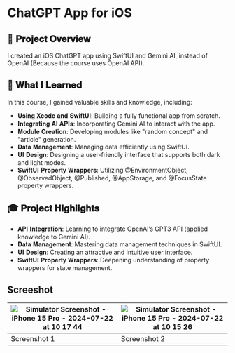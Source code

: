 # ChatGPT App for iOS

## 🚀 𝐏𝐫𝐨𝐣𝐞𝐜𝐭 𝐎𝐯𝐞𝐫𝐯𝐢𝐞𝐰

I created an iOS ChatGPT app using SwiftUI and Gemini AI, instead of OpenAI (Because the course uses OpenAI API).

## 🔧 𝐖𝐡𝐚𝐭 𝐈 𝐋𝐞𝐚𝐫𝐧𝐞𝐝

In this course, I gained valuable skills and knowledge, including:
* 𝐔𝐬𝐢𝐧𝐠 𝐗𝐜𝐨𝐝𝐞 𝐚𝐧𝐝 𝐒𝐰𝐢𝐟𝐭𝐔𝐈: Building a fully functional app from scratch.
* 𝐈𝐧𝐭𝐞𝐠𝐫𝐚𝐭𝐢𝐧𝐠 𝐀𝐈 𝐀𝐏𝐈𝐬: Incorporating Gemini AI to interact with the app.
* 𝐌𝐨𝐝𝐮𝐥𝐞 𝐂𝐫𝐞𝐚𝐭𝐢𝐨𝐧: Developing modules like "random concept" and "article" generation.
* 𝐃𝐚𝐭𝐚 𝐌𝐚𝐧𝐚𝐠𝐞𝐦𝐞𝐧𝐭: Managing data efficiently using SwiftUI.
* 𝐔𝐈 𝐃𝐞𝐬𝐢𝐠𝐧: Designing a user-friendly interface that supports both dark and light modes.
* 𝐒𝐰𝐢𝐟𝐭𝐔𝐈 𝐏𝐫𝐨𝐩𝐞𝐫𝐭𝐲 𝐖𝐫𝐚𝐩𝐩𝐞𝐫𝐬: Utilizing @EnvironmentObject, @ObservedObject, @Published, @AppStorage, and @FocusState property wrappers.

## 🎓 𝐏𝐫𝐨𝐣𝐞𝐜𝐭 𝐇𝐢𝐠𝐡𝐥𝐢𝐠𝐡𝐭𝐬

* 𝐀𝐏𝐈 𝐈𝐧𝐭𝐞𝐠𝐫𝐚𝐭𝐢𝐨𝐧: Learning to integrate OpenAI’s GPT3 API (applied knowledge to Gemini AI).
* 𝐃𝐚𝐭𝐚 𝐌𝐚𝐧𝐚𝐠𝐞𝐦𝐞𝐧𝐭: Mastering data management techniques in SwiftUI.
* 𝐔𝐈 𝐃𝐞𝐬𝐢𝐠𝐧: Creating an attractive and intuitive user interface.
* 𝐒𝐰𝐢𝐟𝐭𝐔𝐈 𝐏𝐫𝐨𝐩𝐞𝐫𝐭𝐲 𝐖𝐫𝐚𝐩𝐩𝐞𝐫𝐬: Deepening understanding of property wrappers for state management.

## Screeshot

| ![Simulator Screenshot - iPhone 15 Pro - 2024-07-22 at 10 17 44](https://github.com/user-attachments/assets/1656c8bb-0ce8-46c8-a1b8-a2bae9436609) | ![Simulator Screenshot - iPhone 15 Pro - 2024-07-22 at 10 15 26](https://github.com/user-attachments/assets/56137da5-9d0e-49ee-bf03-da905acde537) |
|---------------------------------------------------------------------------------------------------------------|-------------------------------------------------------------------------------------------------------------|
| Screenshot 1                                                                                                   | Screenshot 2                                                                                                 |

